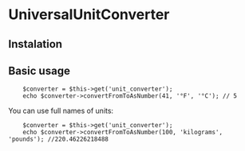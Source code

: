 UniversalUnitConverter
======================

Instalation
-----------

Basic usage
-----------

        $converter = $this->get('unit_converter');
        echo $converter->convertFromToAsNumber(41, '°F', '°C'); // 5

You can use full names of units:

        $converter = $this->get('unit_converter');
        echo $converter->convertFromToAsNumber(100, 'kilograms', 'pounds'); //220.46226218488

